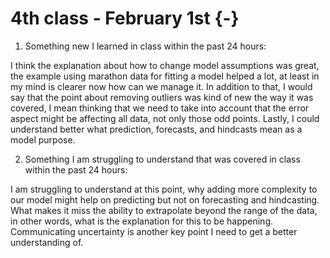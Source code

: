 # 4th class - February 1st {-}

1. Something new I learned in class within the past 24 hours: 

I think the explanation about how to change model assumptions was great, the example using marathon data for fitting a model helped a lot, at least in my mind is clearer now how can we manage it. In addition to that, I would say that the point about removing outliers was kind of new the way it was covered, I mean thinking that we need to take into account that the error aspect might be affecting all data, not only those odd points. Lastly, I could understand better what prediction, forecasts, and hindcasts mean as a model purpose.

2. Something I am struggling to understand that was covered in class within the past 24 hours: 

I am struggling to understand at this point, why adding more complexity to our model might help on predicting but not on forecasting and hindcasting. What makes it miss the ability to extrapolate beyond the range of the data, in other words, what is the explanation for this to be happening. Communicating uncertainty is another key point I need to get a better understanding of.








